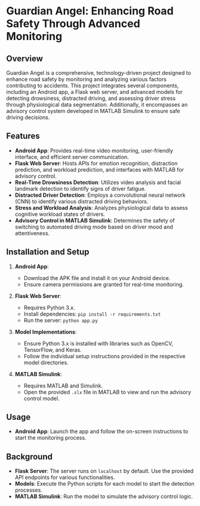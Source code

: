 # Guardian Angel: Enhancing Road Safety Through Advanced Monitoring

## Overview

Guardian Angel is a comprehensive, technology-driven project designed to enhance road safety by monitoring and analyzing various factors contributing to accidents. This project integrates several components, including an Android app, a Flask web server, and advanced models for detecting drowsiness, distracted driving, and assessing driver stress through physiological data segmentation. Additionally, it encompasses an advisory control system developed in MATLAB Simulink to ensure safe driving decisions.

## Features

- **Android App**: Provides real-time video monitoring, user-friendly interface, and efficient server communication.
- **Flask Web Server**: Hosts APIs for emotion recognition, distraction prediction, and workload prediction, and interfaces with MATLAB for advisory control.
- **Real-Time Drowsiness Detection**: Utilizes video analysis and facial landmark detection to identify signs of driver fatigue.
- **Distracted Driver Detection**: Employs a convolutional neural network (CNN) to identify various distracted driving behaviors.
- **Stress and Workload Analysis**: Analyzes physiological data to assess cognitive workload states of drivers.
- **Advisory Control in MATLAB Simulink**: Determines the safety of switching to automated driving mode based on driver mood and attentiveness.

## Installation and Setup

1. **Android App**:
    - Download the APK file and install it on your Android device.
    - Ensure camera permissions are granted for real-time monitoring.

2. **Flask Web Server**:
    - Requires Python 3.x.
    - Install dependencies: `pip install -r requirements.txt`
    - Run the server: `python app.py`

3. **Model Implementations**:
    - Ensure Python 3.x is installed with libraries such as OpenCV, TensorFlow, and Keras.
    - Follow the individual setup instructions provided in the respective model directories.

4. **MATLAB Simulink**:
    - Requires MATLAB and Simulink.
    - Open the provided `.slx` file in MATLAB to view and run the advisory control model.

## Usage

- **Android App**: Launch the app and follow the on-screen instructions to start the monitoring process.

## Background

- **Flask Server**: The server runs on `localhost` by default. Use the provided API endpoints for various functionalities.
- **Models**: Execute the Python scripts for each model to start the detection processes.
- **MATLAB Simulink**: Run the model to simulate the advisory control logic.
